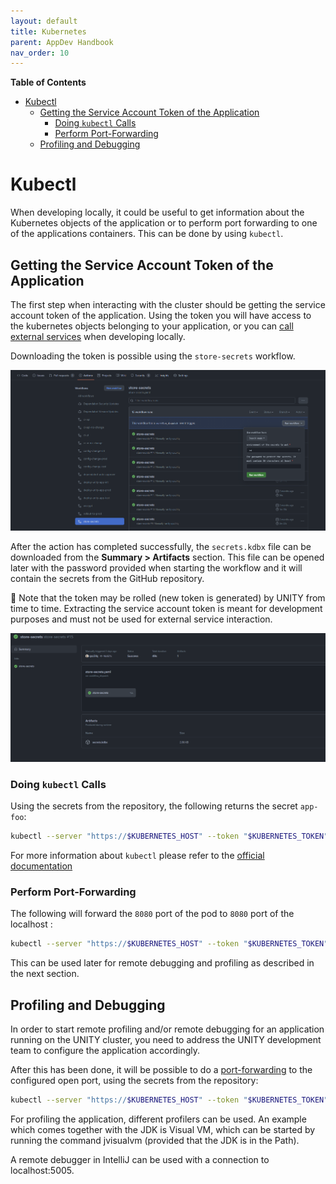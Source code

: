 ```yaml
---
layout: default
title: Kubernetes
parent: AppDev Handbook
nav_order: 10
---
```


**Table of Contents**

<!-- START doctoc generated TOC please keep comment here to allow auto update -->
<!-- DON'T EDIT THIS SECTION, INSTEAD RE-RUN doctoc TO UPDATE -->

- [Kubectl](#kubectl)
  - [Getting the Service Account Token of the Application](#getting-the-service-account-token-of-the-application)
    - [Doing `kubectl` Calls](#doing-kubectl-calls)
    - [Perform Port-Forwarding](#perform-port-forwarding)
  - [Profiling and Debugging](#profiling-and-debugging)

<!-- END doctoc generated TOC please keep comment here to allow auto update -->

# Kubectl

When developing locally, it could be useful to get information about the Kubernetes objects of the application or
to perform port forwarding to one of the applications containers. This can be done by using `kubectl`.

## Getting the Service Account Token of the Application

The first step when interacting with the cluster should be getting the service account token of the application.
Using the token you will have access to the kubernetes objects belonging to your application, or you can [call external
services](https://pages.atc-github.azure.cloud.bmw/UNITY/unity/app-dev-handbook/external-services.html#testing-locally)
when developing locally.

Downloading the token is possible using the `store-secrets` workflow.

![store-secrets.png](..%2Fassets%2Fstore-secrets.png)

After the action has completed successfully, the `secrets.kdbx` file can be downloaded from the **Summary > Artifacts**
section. This file can be opened later with the password provided when starting the workflow and it will contain the
secrets from the GitHub repository.

🚨 Note that the token may be rolled (new token is generated) by UNITY from time to time. Extracting the service account
token is meant for development purposes and must not be used for external service interaction.

![store-secrets-result.png](..%2Fassets%2Fstore-secrets-result.png)

### Doing `kubectl` Calls

Using the secrets from the repository, the following returns the secret `app-foo`:

```bash
kubectl --server "https://$KUBERNETES_HOST" --token "$KUBERNETES_TOKEN" --namespace "$KUBERNETES_NAMESPACE" get secret app-foo
```

For more information about `kubectl` please refer to the [official documentation](https://kubernetes.io/docs/reference/kubectl/)

### Perform Port-Forwarding

The following will forward the `8080` port of the pod to `8080` port of the localhost :

```bash
kubectl --server "https://$KUBERNETES_HOST" --token "$KUBERNETES_TOKEN" --namespace "$KUBERNETES_NAMESPACE" port-forward app-foo-api-5c484fd67c-9x9ll 8080:8080
```

This can be used later for remote debugging and profiling as described in the next section.

## Profiling and Debugging

In order to start remote profiling and/or remote debugging for an application running on the UNITY cluster, you need to
address the UNITY development team to configure the application accordingly.

After this has been done, it will be possible to do a [port-forwarding](./external-services.md#perform-port-forwarding)
to the configured open port, using the secrets from the repository:

```bash
kubectl --server "https://$KUBERNETES_HOST" --token "$KUBERNETES_TOKEN" --namespace "$KUBERNETES_NAMESPACE" port-forward app-foo-api-5c484fd67c-9x9ll 10500:10500
```

For profiling the application, different profilers can be used. An example which comes together with the JDK is Visual VM,
which can be started by running the command jvisualvm (provided that the JDK is in the Path).

A remote debugger in IntelliJ can be used with a connection to localhost:5005.
